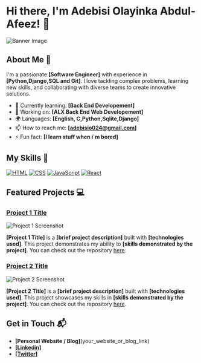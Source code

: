 # Hi there, I'm Adebisi Olayinka Abdul-Afeez! 👋

![Banner Image]([your_banner_image_url_here](https://www.google.com/url?sa=i&url=https%3A%2F%2Fgithub.com%2Fthepracticaldev&psig=AOvVaw3khda-ofRLtZPVzu3e8R6j&ust=1756521798716000&source=images&cd=vfe&opi=89978449&ved=0CBUQjRxqFwoTCIC88eD_ro8DFQAAAAAdAAAAABAE))

## About Me 🚀

I'm a passionate **[Software Engineer]** with experience in **[Python,Django,SQL and Git]**. I love tackling complex problems, learning new skills, and collaborating with diverse teams to create innovative solutions.

- 🌱 Currently learning: **[Back End Developement]**
- 🔭 Working on: **[ALX Back End Web Developement]**
- 🌍 Languages: **[English, C,Python,Sqlite,Django]**
- 📫 How to reach me: **[adebisio024@gmail.com]**
- ⚡ Fun fact: **[I learn stuff when i`m bored]**

## My Skills 🧠

[![HTML](https://img.shields.io/badge/-HTML-E34F26?style=flat-square&logo=html5&logoColor=white)](https://img.shields.io/badge/C-00599C?style=for-the-badge&logo=c&logoColor=white)
[![CSS](https://img.shields.io/badge/-CSS-1572B6?style=flat-square&logo=css3&logoColor=white)](https://img.shields.io/badge/Python-FFD43B?style=for-the-badge&logo=python&logoColor=blue)
[![JavaScript](https://img.shields.io/badge/-JavaScript-F7DF1E?style=flat-square&logo=javascript&logoColor=black)](https://img.shields.io/badge/Django-092E20?style=for-the-badge&logo=django&logoColor=green)
[![React](https://img.shields.io/badge/-React-61DAFB?style=flat-square&logo=react&logoColor=black)](https://img.shields.io/badge/Sqlite-003B57?style=for-the-badge&logo=sqlite&logoColor=white)



## Featured Projects 💻

### [Project 1 Title](project_1_link)

![Project 1 Screenshot](project_1_screenshot_url)

**[Project 1 Title]** is a **[brief project description]** built with **[technologies used]**. This project demonstrates my ability to **[skills demonstrated by the project]**. You can check out the repository [here](project_1_repository_link).

### [Project 2 Title](project_2_link)

![Project 2 Screenshot](project_2_screenshot_url)

**[Project 2 Title]** is a **[brief project description]** built with **[technologies used]**. This project showcases my skills in **[skills demonstrated by the project]**. You can check out the repository [here](project_2_repository_link).

## Get in Touch 📬

- **[Personal Website / Blog]**(your_website_or_blog_link)
- **[[Linkedin](https://www.linkedin.com/in/olayinka-adebisi-99a0002a4/)]**
- **[[Twitter](https://x.com/Adebisi68113084)]**


